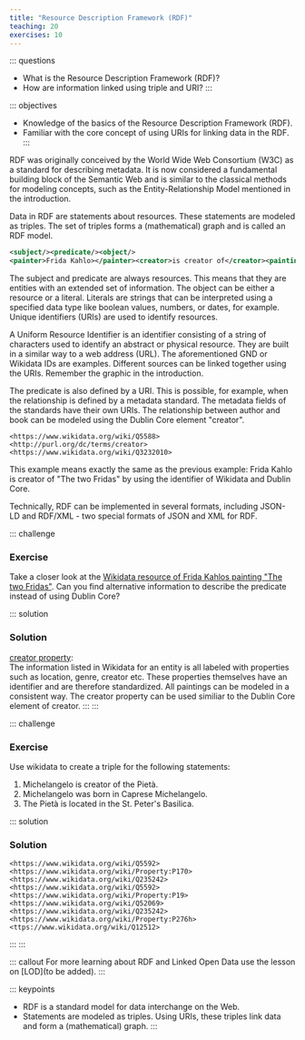 ```yaml
---
title: "Resource Description Framework (RDF)"
teaching: 20
exercises: 10
---
```


::: questions 

- What is the Resource Description Framework (RDF)?
- How are information linked using triple and URI? 
:::

::: objectives

- Knowledge of the basics of the Resource Description Framework (RDF).
- Familiar with the core concept of using URIs for linking data in the RDF. 
:::


RDF was originally conceived by the World Wide Web Consortium (W3C) as a standard for describing metadata. 
It is now considered a fundamental building block of the Semantic Web and is similar to the classical methods 
for modeling concepts, such as the Entity-Relationship Model mentioned in the introduction.

Data in RDF are statements about resources. These statements are modeled as triples. The set of triples forms a 
(mathematical) graph and is called an RDF model. 

```xml
<subject/><predicate/><object/>
<painter>Frida Kahlo></painter><creator>is creator of</creator><painting>The two fridas</painting>
```

The subject and predicate are always resources. This means that they are entities with an extended set of information. The object can be either a resource or a literal. Literals are strings that can be interpreted using a specified data type like boolean values, numbers, or dates, for example. Unique identifiers (URIs) are used to identify resources. 

A Uniform Resource Identifier is an identifier consisting of a string of characters used to identify an abstract or physical resource. They are built in a similar way to a web address (URL). The aforementioned GND or Wikidata IDs are examples. Different sources can be linked together using the URIs. Remember the graphic in the introduction. 

The predicate is also defined by a URI. This is possible, for example, when the relationship is defined by a metadata 
standard. The metadata fields of the standards have their own URIs. The relationship between author and book can be 
modeled using the Dublin Core element "creator". 
```
<https://www.wikidata.org/wiki/Q5588><http://purl.org/dc/terms/creator><https://www.wikidata.org/wiki/Q3232010>
```
This example means exactly the same as the previous example: Frida Kahlo is creator of "The two Fridas" by using the identifier of Wikidata and Dublin Core. 

Technically, RDF can be implemented in several formats, including JSON-LD and RDF/XML - two special formats of JSON and XML for RDF.


::: challenge

### Exercise

Take a closer look at the [Wikidata resource of Frida Kahlos painting "The two Fridas"](https://www.wikidata.org/wiki/Q3232010). Can you find alternative information to describe the predicate instead of using Dublin Core?

::: solution

### Solution

[creator property](https://www.wikidata.org/wiki/Property:P170):  
The information listed in Wikidata for an entity is all labeled with properties such as location, genre, creator etc. These properties themselves have an identifier and are therefore standardized. All paintings can be modeled in a consistent way. The creator property can be used similiar to the Dublin Core element of creator. 
:::
:::

::: challenge

### Exercise

Use wikidata to create a triple for the following statements:  
1) Michelangelo is creator of the Pietà.  
2) Michelangelo was born in Caprese Michelangelo.  
3) The Pietà is located in the St. Peter's Basilica.   

::: solution

### Solution

```
<https://www.wikidata.org/wiki/Q5592><https://www.wikidata.org/wiki/Property:P170><https://www.wikidata.org/wiki/Q235242>
<https://www.wikidata.org/wiki/Q5592><https://www.wikidata.org/wiki/Property:P19><https://www.wikidata.org/wiki/Q52069>
<https://www.wikidata.org/wiki/Q235242><https://www.wikidata.org/wiki/Property:P276h><ttps://www.wikidata.org/wiki/Q12512>
```
:::
:::
   

::: callout 
For more learning about RDF and Linked Open Data use the lesson on [LOD](to be added).
:::   
  
::: keypoints
- RDF is a standard model for data interchange on the Web.  
- Statements are modeled as triples. Using URIs, these triples link data and form a (mathematical) graph.
:::
